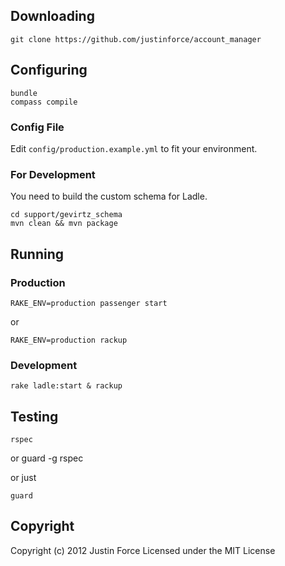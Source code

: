 ## Downloading ##

    git clone https://github.com/justinforce/account_manager

## Configuring ##

    bundle
    compass compile

### Config File ###

Edit `config/production.example.yml` to fit your environment.

### For Development ###

You need to build the custom schema for Ladle.

    cd support/gevirtz_schema
    mvn clean && mvn package

## Running ##

### Production ###

    RAKE_ENV=production passenger start

or

    RAKE_ENV=production rackup

### Development ###

    rake ladle:start & rackup

## Testing ##

    rspec

or
    guard -g rspec

or just

    guard

## Copyright ##

Copyright (c) 2012 Justin Force
Licensed under the MIT License
